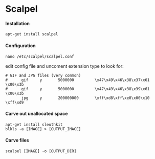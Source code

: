 Scalpel
=======

#### Installation

	apt-get install scalpel

#### Configuration

	nano /etc/scalpel/scalpel.conf

edit config file and uncoment extension type to look for:

	# GIF and JPG files (very common)
	#      gif     y       5000000         \x47\x49\x46\x38\x37\x61        \x00\x3b
	#      gif     y       5000000         \x47\x49\x46\x38\x39\x61        \x00\x3b
	       jpg     y       200000000       \xff\xd8\xff\xe0\x00\x10        \xff\xd9
	

#### Carve out unallocated space

	apt-get install sleuthkit
	blkls -a [IMAGE] > [OUTPUT_IMAGE]


#### Carve files

	scalpel [IMAGE] -o [OUTPUT_DIR]
